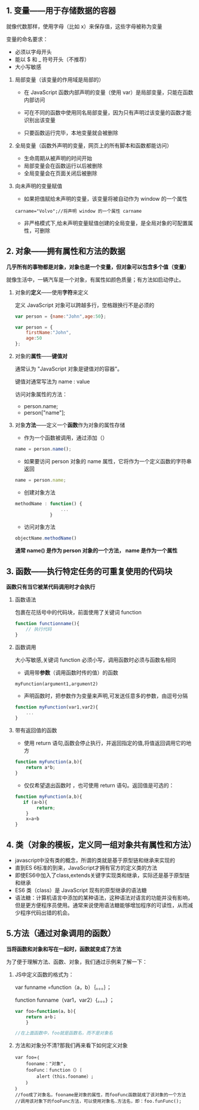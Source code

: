 ## 1. 变量——用于存储数据的容器

就像代数那样，使用字母（比如 x）来保存值，这些字母被称为变量

变量的命名要求：
- 必须以字母开头
- 能以 $ 和 _ 符号开头（不推荐）
- 大小写敏感
1. 局部变量（该变量的作用域是局部的）

    - 在 JavaScript 函数内部声明的变量（使用 var）是局部变量，只能在函数内部访问

    - 可在不同的函数中使用同名局部变量，因为只有声明过该变量的函数才能识别出该变量

    - 只要函数运行完毕，本地变量就会被删除

2. 全局变量（函数外声明的变量，网页上的所有脚本和函数都能访问）

    - 生命周期从被声明的时间开始
    - 局部变量会在函数运行以后被删除
    - 全局变量会在页面关闭后被删除

3. 向未声明的变量赋值

    - 如果把值赋给未声明的变量，该变量将被自动作为 window 的一个属性
    ```
    carname="Volvo";//将声明 window 的一个属性 carname
    ```
    - 非严格模式下,给未声明变量赋值创建的全局变量，是全局对象的可配置属性，可删除
## 2. 对象——拥有属性和方法的数据
**几乎所有的事物都是对象，对象也是一个变量，但对象可以包含多个值（变量）**

就像生活中，一辆汽车是一个对象，有属性如颜色质量；有方法如启动停止。
1. 对象的**定义**——使用**字符**来定义

    定义 JavaScript 对象可以跨越多行，空格跟换行不是必须的
    ~~~JavaScript
    var person = {name:"John",age:50};

    var person = {
        firstName:"John",
        age:50
    };
    ~~~
2. 对象的**属性**——**键值对**

    通常认为 "JavaScript 对象是键值对的容器"。

    键值对通常写法为 name : value

    访问对象属性的方法：
    - person.name;
    - person["name"];
3. 对象**方法**——定义一个**函数**作为对象的属性存储

    - 作为一个函数被调用，通过添加（）
    ```JavaScript
    name = person.name();
    ```
    - 如果要访问 person 对象的 name 属性，它将作为一个定义函数的字符串返回
    ```JavaScript
    name = person.name;
    ```
    - 创建对象方法
    ```JavaScript
    methodName : function() {
                     ...
                 }
    ```
    - 访问对象方法
    ```JavaScript
    objectName.methodName()
    ```
    **通常 name() 是作为 person 对象的一个方法， name 是作为一个属性**
## 3. 函数——执行特定任务的可重复使用的代码块
**函数只有当它被某代码调用时才会执行**
1. 函数语法

    包裹在花括号中的代码块，前面使用了关键词 function
    ```JavaScript
    function functionname(){
        // 执行代码
    }
    ```
2. 函数调用

    大小写敏感,关键词 function 必须小写，调用函数时必须与函数名相同

    - 调用带**参数**（调用函数时传的值）的函数
    
    ```
    myFunction(argument1,argument2)
    ```
    - 声明函数时，把参数作为变量来声明,可发送任意多的参数，由逗号分隔
    ```JavaScript
    function myFunction(var1,var2){
        ...
    }
    ```
3. 带有返回值的函数

    - 使用 return 语句,函数会停止执行，并返回指定的值,将值返回调用它的地方
    ```JavaScript
    function myFunction(a,b){
        return a*b;
    }
    ```
    - 仅仅希望退出函数时 ，也可使用 return 语句。返回值是可选的：
    ```JavaScript
    function myFunction(a,b){
       if (a>b){
            return;
        }
        x=a+b
    }
    ```
## 4. 类（对象的模板，定义同一组对象共有属性和方法）
- javascript中没有类的概念，所谓的类就是基于原型链和继承来实现的
- 直到ES 6标准的到来，JavaScript才拥有官方的定义类的方法
- 即使ES6中加入了class,extends关键字实现类和继承，实际还是基于原型链和继承
- ES6 类（class）是 JavaScript 现有的原型继承的语法糖
- 语法糖：计算机语言中添加的某种语法，这种语法对语言的功能并没有影响，但是更方便程序员使用。通常来说使用语法糖能够增加程序的可读性，从而减少程序代码出错的机会。
## 5.方法（通过对象调用的函数）

**当将函数和对象和写在一起时，函数就变成了方法**

为了便于理解方法、函数、对象，我们通过示例来了解一下：

1. JS中定义函数的格式为：

    var funname =function（a，b）｛。。。｝；

    function funname（var1，var2）{。。。} ；
    ```JavaScript
    var foo=function(a，b){
        return a+b；
        }

    //在上面函数中，foo就是函数名，而不是对象名
    ```
2. 方法和对象分不清?那我们再来看下如何定义对象
    ```
    var foo=｛
        fooname："对象",
        fooFunc：function（）｛
            alert（this.fooname）;
        ｝
    ｝
    //foo成了对象名，fooname是对象的属性，而fooFunc函数就成了该对象的一个方法
    //调用该对象下的fooFunc方法，可以使用对象名.方法名，即：foo.funFunc();
